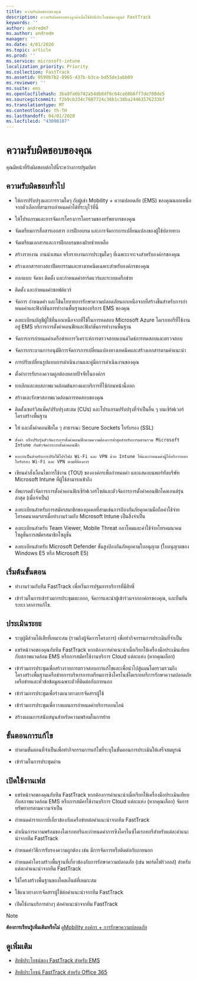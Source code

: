 ```yaml
---
title: ความรับผิดชอบของคุณ
description: ความรับผิดชอบของลูกค้าเมื่อใช้สิทธิประโยชน์ของศูนย์ FastTrack
keywords: ''
author: andredm7
ms.author: andredm
manager: ''
ms.date: 4/01/2020
ms.topic: article
ms.prod: ''
ms.service: microsoft-intune
localization_priority: Priority
ms.collection: FastTrack
ms.assetid: 0590b7b2-0965-437b-b3ca-bd55de1abb09
ms.reviewer: ''
ms.suite: ems
ms.openlocfilehash: 3ba9fa6b742a54db8df6c64ce60b6ff7de708de5
ms.sourcegitcommit: f2b9cb334c7687724c36b1c38ba24463576233bf
ms.translationtype: MT
ms.contentlocale: th-TH
ms.lasthandoff: 04/01/2020
ms.locfileid: "43098107"
---
```

# <a name="your-responsibilities"></a>ความรับผิดชอบของคุณ

คุณมีหน้าที่รับผิดชอบต่อไปนี้ระหว่างการปฐมบัตร

## <a name="general-responsibilities"></a>ความรับผิดชอบทั่วไป

-   ให้การปรับปรุงและการรวมใดๆ กับผู้เช่า Mobility + ความปลอดภัย (EMS) ของคุณนอกเหนือจากตัวเลือกที่สามารถกําหนดค่าได้ที่ระบุไว้ที่นี่

-   ให้โปรแกรมและการจัดการโครงการโดยรวมของทรัพยากรของคุณ

-   จัดเตรียมการสื่อสารเอกสาร การฝึกอบรม และการจัดการการเปลี่ยนแปลงของผู้ใช้ปลายทาง

-   จัดเตรียมเอกสารและการฝึกอบรมของฝ่ายช่วยเหลือ

-   สร้างรายงาน งานนําเสนอ หรือรายงานการประชุมใดๆ ที่เฉพาะเจาะจงสําหรับองค์กรของคุณ

-   สร้างเอกสารทางสถาปัตยกรรมและทางเทคนิคเฉพาะสําหรับองค์กรของคุณ

-   ออกแบบ จัดหา ติดตั้ง และกําหนดค่าฮาร์ดแวร์และระบบเครือข่าย

-   ติดตั้ง และกําหนดค่าซอฟต์แวร์

-   จัดการ กําหนดค่า และใช้นโยบายการรักษาความปลอดภัยนอกเหนือจากที่สร้างขึ้นสําหรับการกําหนดค่าและฟังก์ชันการทํางานพื้นฐานของบริการ EMS ของคุณ

-   ลงทะเบียนบัญชีผู้ใช้ที่นอกเหนือจากที่ใช้ในการทดสอบ Microsoft Azure ไดเรกทอรีที่ใช้งานอยู่ EMS บริการการตั้งค่าคอนฟิกและฟังก์ชันการทํางานพื้นฐาน

-   จัดการการกําหนดค่าเครือข่ายการวิเคราะห์การตรวจสอบแบนด์วิดธ์การทดสอบและตรวจสอบ

-   จัดการกระบวนการอนุมัติการจัดการการเปลี่ยนแปลงทางเทคนิคและสร้างเอกสารตามคําแนะนํา

-   การปรับเปลี่ยนรูปแบบการดําเนินงานและคู่มือการดําเนินงานของคุณ

-   ตั้งค่าการรับรองความถูกต้องหลายปัจจัยในองค์กร

-   ยกเลิกและลบสภาพแวดล้อมต้นทางและบริการที่ใช้ก่อนหน้านี้ออก

-   สร้างและรักษาสภาพแวดล้อมการทดสอบของคุณ

-   ติดตั้งเซอร์วิสแพ็ค/ปรับปรุงสะสม (CUs) และโปรแกรมปรับปรุงที่จําเป็นอื่น ๆ บนเซิร์ฟเวอร์โครงสร้างพื้นฐาน

-   ให้ และตั้งค่าคอนฟิกใด ๆ สาธารณะ Secure Sockets ใบรับรอง (SSL)

-     ตั้งค่า หรือปรับรุ่นตัวจัดการการตั้งค่าคอนฟิกตามความต้องการต่ําสุดสําหรับการผสานรวม Microsoft Intune กับตัวจัดการการตั้งค่าคอนฟิก

-     หากจําเป็นสําหรับการปรับใช้โปรไฟล์ Wi-Fi และ VPN ด้วย Intune ให้และกําหนดค่าผู้ให้บริการออกใบรับรอง Wi-Fi และ VPN ตามที่ต้องการ

-   เขียนคําสั่งเงื่อนไขการใช้งาน (TOU) ขององค์กรเพื่อกําหนดค่า และแสดงบนพอร์ทัลบริษัท Microsoft Intune ที่ผู้ใช้สามารถเข้าถึง

-   อัพเกรดตัวจัดการการตั้งค่าคอนฟิกเซิร์ฟเวอร์ไซต์และตัวจัดการการตั้งค่าคอนฟิกไคลเอนต์รุ่นล่าสุด (เมื่อจําเป็น)

-   ลงทะเบียนสําหรับการสมัครสมาชิกของบุคคลที่สามเช่นการป้องกันภัยคุกคามมือถือค่าใช้จ่ายโทรคมนาคมฯลฯเมื่อทํางานร่วมกับ Microsoft Intune เป็นสิ่งจําเป็น

-   ลงทะเบียนสําหรับ Team Viewer, Mobile Threat กลาโหมและค่าใช้จ่ายโทรคมนาคมโซลูชั่นการสมัครสมาชิกโซลูชั่น

-   ลงทะเบียนสําหรับ Microsoft Defender ขั้นสูงป้องกันภัยคุกคามใบอนุญาต (ใบอนุญาตของ Windows E5 หรือ Microsoft E5)

## <a name="initiate-phase"></a>เริ่มต้นขั้นตอน

-   ทํางานร่วมกับทีม FastTrack เพื่อเริ่มการปฐมการบริการที่มีสิทธิ์

-   เข้าร่วมในการเข้าร่วมการประชุมเตะออก, จัดการและนําผู้เข้าร่วมจากองค์กรของคุณ, และยืนยันระยะเวลาการแก้ไข.

## <a name="assess-phase"></a>ประเมินระยะ

-   ระบุผู้มีส่วนได้เสียที่เหมาะสม (รวมถึงผู้จัดการโครงการ) เพื่อทํากิจกรรมการประเมินที่จําเป็น

-   แชร์หน้าจอของคุณกับทีม FastTrack หากต้องการคําแนะนําเมื่อเรียกใช้เครื่องมือประเมินเทียบกับสภาพแวดล้อม EMS หรือการสมัครใช้งานบริการ Cloud แต่ละแห่ง (หากคุณเลือก)

-   เข้าร่วมการประชุมเพื่อสร้างรายการตรวจสอบการแก้ไขและเพื่อนําไปสู่แผนโดยรวมรวมถึงโครงสร้างพื้นฐานเครือข่ายการบริหารการเตรียมการซิงโครไนซ์ไดเรกทอรีการรักษาความปลอดภัยเครือข่ายและหัวข้อข้อมูลเฉพาะตัวที่ติดต่อกับภายนอก

-   เข้าร่วมการประชุมเพื่อร่างแนวทางการจัดสรรผู้ใช้

-   เข้าร่วมการประชุมเพื่อวางแผนการกําหนดค่าบริการออนไลน์

-   สร้างแผนการสนับสนุนสําหรับความพร้อมในการย้าย

## <a name="remediate-phase"></a>ขั้นตอนการแก้ไข

-   ทําตามขั้นตอนที่จําเป็นเพื่อทํากิจกรรมการแก้ไขที่ระบุในขั้นตอนการประเมินให้เสร็จสมบูรณ์

-   เข้าร่วมในการประชุมด่าน

## <a name="enable-phase"></a>เปิดใช้งานเฟส

-   แชร์หน้าจอของคุณกับทีม FastTrack หากต้องการคําแนะนําเมื่อเรียกใช้เครื่องมือประเมินเทียบกับสภาพแวดล้อม EMS หรือการสมัครใช้งานบริการ Cloud แต่ละแห่ง (หากคุณเลือก) จัดการทรัพยากรตามความจําเป็น

-   กําหนดค่ารายการที่เกี่ยวข้องกับเครือข่ายต่อคําแนะนําจากทีม FastTrack

-   ดําเนินการความพร้อมของไดเรกทอรีและกําหนดค่าการซิงโครไนซ์ไดเรกทอรีสําหรับแต่ละคําแนะนําจากทีม FastTrack

-   กําหนดค่าวิธีการรับรองความถูกต้อง เช่น มีการจัดการหรือติดต่อกับภายนอก 

-   กําหนดค่าโครงสร้างพื้นฐานที่เกี่ยวข้องกับการรักษาความปลอดภัย (เช่น พอร์ตไฟร์วอลล์) สําหรับแต่ละคําแนะนําจากทีม FastTrack

-   ใช้โครงสร้างพื้นฐานของไคลเอ็นต์ที่เหมาะสม

-   ใช้แนวทางการจัดสรรผู้ใช้ต่อคําแนะนําจากทีม FastTrack

-   เปิดใช้งานบริการต่างๆ ต่อคําแนะนําจากทีม FastTrack

> [!NOTE]
> **ต้องการเรียนรู้เพิ่มเติมหรือไม่** ดู[Mobility องค์กร + การรักษาความปลอดภัย](https://www.microsoft.com/cloud-platform/enterprise-mobility)

## <a name="see-also"></a>ดูเพิ่มเติม

- [สิทธิประโยชน์ของ FastTrack สําหรับ EMS](EMS-fasttrack-benefit-for-EMS.md)

- [สิทธิประโยชน์ FastTrack สําหรับ Office 365](O365-fasttrack-benefit-for-office-365.md)

